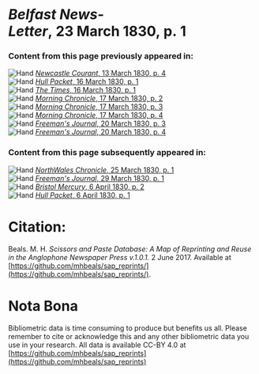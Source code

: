 # *Belfast News-Letter*, 23 March 1830, p. 1  
  
### Content from this page previously appeared in:  
![Hand](http://scissorsandpaste.net/wp-content/uploads/2017/06/smallhandpointer.png) [*Newcastle Courant*, 13 March 1830, p. 4](https://mhbeals.github.io/sap_html/Newcastle-Courant/Newcastle-Courant-13-March-1830-p-4)  
![Hand](http://scissorsandpaste.net/wp-content/uploads/2017/06/smallhandpointer.png) [*Hull Packet*, 16 March 1830, p. 1](https://mhbeals.github.io/sap_html/Hull-Packet/Hull-Packet-16-March-1830-p-1)  
![Hand](http://scissorsandpaste.net/wp-content/uploads/2017/06/smallhandpointer.png) [*The Times*, 16 March 1830, p. 1](https://mhbeals.github.io/sap_html/The-Times/The-Times-16-March-1830-p-1)  
![Hand](http://scissorsandpaste.net/wp-content/uploads/2017/06/smallhandpointer.png) [*Morning Chronicle*, 17 March 1830, p. 2](https://mhbeals.github.io/sap_html/Morning-Chronicle/Morning-Chronicle-17-March-1830-p-2)  
![Hand](http://scissorsandpaste.net/wp-content/uploads/2017/06/smallhandpointer.png) [*Morning Chronicle*, 17 March 1830, p. 3](https://mhbeals.github.io/sap_html/Morning-Chronicle/Morning-Chronicle-17-March-1830-p-3)  
![Hand](http://scissorsandpaste.net/wp-content/uploads/2017/06/smallhandpointer.png) [*Morning Chronicle*, 17 March 1830, p. 4](https://mhbeals.github.io/sap_html/Morning-Chronicle/Morning-Chronicle-17-March-1830-p-4)  
![Hand](http://scissorsandpaste.net/wp-content/uploads/2017/06/smallhandpointer.png) [*Freeman's Journal*, 20 March 1830, p. 3](https://mhbeals.github.io/sap_html/Freeman's-Journal/Freeman's-Journal-20-March-1830-p-3)  
![Hand](http://scissorsandpaste.net/wp-content/uploads/2017/06/smallhandpointer.png) [*Freeman's Journal*, 20 March 1830, p. 4](https://mhbeals.github.io/sap_html/Freeman's-Journal/Freeman's-Journal-20-March-1830-p-4)  
  
### Content from this page subsequently appeared in:  
![Hand](http://scissorsandpaste.net/wp-content/uploads/2017/06/smallhandpointer.png) [*NorthWales Chronicle*, 25 March 1830, p. 1](https://mhbeals.github.io/sap_html/NorthWales-Chronicle/NorthWales-Chronicle-25-March-1830-p-1)  
![Hand](http://scissorsandpaste.net/wp-content/uploads/2017/06/smallhandpointer.png) [*Freeman's Journal*, 29 March 1830, p. 1](https://mhbeals.github.io/sap_html/Freeman's-Journal/Freeman's-Journal-29-March-1830-p-1)  
![Hand](http://scissorsandpaste.net/wp-content/uploads/2017/06/smallhandpointer.png) [*Bristol Mercury*, 6 April 1830, p. 2](https://mhbeals.github.io/sap_html/Bristol-Mercury/Bristol-Mercury-6-April-1830-p-2)  
![Hand](http://scissorsandpaste.net/wp-content/uploads/2017/06/smallhandpointer.png) [*Hull Packet*, 6 April 1830, p. 1](https://mhbeals.github.io/sap_html/Hull-Packet/Hull-Packet-6-April-1830-p-1)  


# Citation: 

Beals. M. H. *Scissors and Paste Database: A Map of Reprinting and Reuse in the Anglophone Newspaper Press v.1.0.1.* 2 June 2017. Available at [https://github.com/mhbeals/sap_reprints/](https://github.com/mhbeals/sap_reprints/). 

# Nota Bona

Bibliometric data is time consuming to produce but benefits us all. Please remember to cite or acknowledge this and any other bibliometric data you use in your research. All data is available CC-BY 4.0 at [https://github.com/mhbeals/sap_reprints](https://github.com/mhbeals/sap_reprints)
